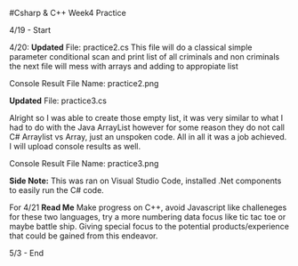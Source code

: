 #Csharp & C++ Week4 Practice


4/19 - Start

4/20: 
**Updated** File: practice2.cs
This file will do a classical simple parameter conditional scan and print list of all criminals and non criminals the next file will mess with arrays
and adding to appropiate list

Console Result File Name: practice2.png

**Updated** File: practice3.cs

Alright so I was able to create those empty list, it was very similar to what I had to do with the Java ArrayList however for some reason they do not 
call C# Arraylist vs Array, just an unspoken code. All in all it was a job achieved. I will upload console results as well.

Console Result File Name: practice3.png

**Side Note:** This was ran on Visual Studio Code, installed .Net components to easily run the C# code.




For 4/21
**Read Me** Make progress on C++, avoid Javascript like challeneges for these two languages, try a more numbering data focus like tic tac toe or maybe battle ship. Giving special focus to the potential products/experience that could be gained from this endeavor.






5/3 - End 

